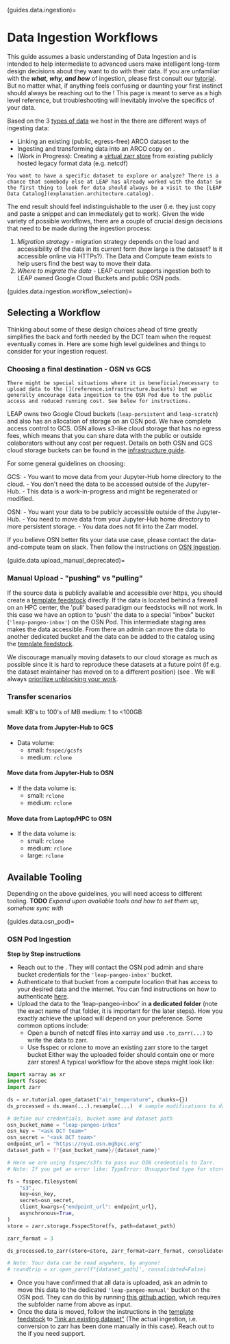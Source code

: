(guides.data.ingestion)=

# Data Ingestion Workflows

This guide assumes a basic understanding of Data Ingestion and is intended to help intermediate to advanced users make intelligent long-term design decisions about they want to do with their data. If you are unfamiliar with the ***what, why, and how*** of ingestion, please first consult our [tutorial](tutorials.data.ingestion). But no matter what, if anything feels confusing or daunting your first instinct should always be reaching out to the [](support.data_compute_team)! This page is meant to serve as a high level reference, but troubleshooting will inevitably involve the specifics of your data.

Based on the 3 [types of data](explanation.data-policy.types) we host in the [](explanation.architecture.catalog) there are different ways of ingesting data:

- Linking an existing (public, egress-free) ARCO dataset to the [](explanation.architecture.catalog)
- Ingesting and transforming data into an ARCO copy on [](reference.infrastructure.buckets).
- (Work in Progress): Creating a [virtual zarr store](https://virtualizarr.readthedocs.io/en/latest/) from existing publicly hosted legacy format data (e.g. netcdf)

```{note}
You want to have a specific dataset to explore or analyze? There is a chance that somebody else at LEAP has already worked with the data! So the first thing to look for data should always be a visit to the [LEAP Data Catalog](explanation.architecture.catalog).
```

The end result should feel indistinguishable to the user (i.e. they just copy and paste a snippet and can immediately get to work). Given the wide variety of possible workflows, there are a couple of crucial design decisions that need to be made during the ingestion process:

1. *Migration strategy* - migration strategy depends on the load and accessibility of the data in its current form (how large is the dataset? Is it accessible online via HTTPs?). The Data and Compute team exists to help users find the best way to move their data.
1. *Where to migrate the data* - LEAP current supports ingestion both to LEAP owned Google Cloud Buckets and public OSN pods.

(guides.data.ingestion.workflow_selection)=

## Selecting a Workflow

Thinking about some of these design choices ahead of time greatly simplifies the back and forth needed by the DCT team when the request eventually comes in. Here are some high level guidelines and things to consider for your ingestion request.

### Choosing a final destination - OSN vs GCS

```{warning}
There might be special situations where it is beneficial/necessary to upload data to the [](reference.infrastructure.buckets) but we generally encourage data ingestion to the OSN Pod due to the public access and reduced running cost. See below for instructions.
```

LEAP owns two Google Cloud buckets (`leap-persistent` and `leap-scratch`) and also has an allocation of storage on an OSN pod. We have complete access control to GCS. OSN allows s3-like cloud storage that has no egress fees, which means that you can share data with the public or outside colaborators without any cost per request.
Details on both OSN and GCS cloud storage buckets can be found in the [infrastructure guide](reference.infrastructure.catalog).

For some general guidelines on choosing:

GCS:
\- You want to move data from your Jupyter-Hub home directory to the cloud.
\- You don't need the data to be accessed outside of the Jupyter-Hub.
\- This data is a work-in-progress and might be regenerated or modified.

OSN:
\- You want your data to be publicly accessible outside of the Jupyter-Hub.
\- You need to move data from your Jupyter-Hub home directory to more persistent storage.
\- You data does not fit into the Zarr model.

If you believe OSN better fits your data use case, please contact the data-and-compute team on slack. Then follow the instructions on [OSN Ingestion](guides.data.osn_pod).

(guide.data.upload_manual_deprecated)=

### Manual Upload - "pushing" vs "pulling"

If the source data is publicly available and accessible over https, you should create a [template feedstock](https://github.com/leap-stc/LEAP_template_feedstock) directly. If the data is located behind a firewall on an HPC center, the 'pull' based paradigm our feedstocks will not work. In this case we have an option to 'push' the data to a special "inbox" bucket (`'leap-pangeo-inbox'`) on the OSN Pod. This intermediate staging area makes the data accessible. From there an admin can move the data to another dedicated bucket and the data can be added to the catalog using the [template feedstock](https://github.com/leap-stc/LEAP_template_feedstock).

We discourage manually moving datasets to our cloud storage as much as possible since it is hard to reproduce these datasets at a future point (if e.g. the dataset maintainer has moved on to a different position) (see [](explanation.data-policy.reproducibility). We will always [prioritize unblocking your work](explanation.code-policy.dont-let-perfect-be-the-enemy-of-good).

<!-- Fundamentally the 'pushing' of datasets relies on two components:

- Setting up permissions so that you can read/write to the [](reference.infrastructure.buckets) - Several methods to get permissions are described in [](guides.data.external.authentication).
- Initiating a data transfer from your 'local' machine (e.g. your laptop, a server, or HPC Cluster). You can check on some methods below. -->

### Transfer scenarios

small: KB's to 100's of MB
medium: 1 to \<100GB

#### Move data from Jupyter-Hub to GCS

- Data volume:
  - small: `fsspec/gcsfs`
  - medium: `rclone`

#### Move data from Jupyter-Hub to OSN

- If the data volume is:
  - small: `rclone`
  - medium: `rclone`

#### Move data from Laptop/HPC to OSN

- If the data volume is:
  - small: `rclone`
  - medium: `rclone`
  - large: `rclone`

## Available Tooling

Depending on the above guidelines, you will need access to different tooling. **TODO** *Expand upon available tools and how to set them up, somehow sync with [](guide.data.working)*

(guides.data.osn_pod)=

### OSN Pod Ingestion

**Step by Step instructions**

- Reach out to the [](support.data_compute_team). They will contact the OSN pod admin and share bucket credentials for the `'leap-pangeo-inbox'` bucket.
- Authenticate to that bucket from a compute location that has access to your desired data and the internet. You can find instructions on how to authenticate [here](guides.data.external.authentication.config-files).
- Upload the data to the 'leap-pangeo-inbox' in **a dedicated folder** (note the exact name of that folder, it is important for the later steps). How you exactly achieve the upload will depend on your preference. Some common options include:
  - Open a bunch of netcdf files into xarray and use `.to_zarr(...)` to write the data to zarr.
  - Use fsspec or rclone to move an existing zarr store to the target bucket
    Either way the uploaded folder should contain one or more zarr stores!
    A typical workflow for the above steps might look like:

```python
import xarray as xr
import fsspec
import zarr

ds = xr.tutorial.open_dataset("air_temperature", chunks={})
ds_processed = ds.mean(...).resample(...)  # sample modifications to data

# define our credentials, bucket name and dataset path
osn_bucket_name = "leap-pangeo-inbox"
osn_key = "<ask DCT team>"
osn_secret = "<ask DCT team>"
endpoint_url = "https://nyu1.osn.mghpcc.org"
dataset_path = f"{osn_bucket_name}/{dataset_name}"

# Here we are using fsspec/s3fs to pass our OSN credentials to Zarr.
# Note: If you get an error like: TypeError: Unsupported type for store_like: 'FSMap'`. It is because zarr-python does not currently support the older fsspec FSMap object style. https://github.com/zarr-developers/zarr-python/issues/2706

fs = fsspec.filesystem(
    "s3",
    key=osn_key,
    secret=osn_secret,
    client_kwargs={"endpoint_url": endpoint_url},
    asynchronous=True,
)
store = zarr.storage.FsspecStore(fs, path=dataset_path)

zarr_format = 3

ds_processed.to_zarr(store=store, zarr_format=zarr_format, consolidated=False)

# Note: Your data can be read anywhere, by anyone!
# roundtrip = xr.open_zarr(f"{dataset_path}', consolidated=False)
```

- Once you have confirmed that all data is uploaded, ask an admin to move this data to the dedicated `'leap-pangeo-manual'` bucket on the OSN pod. They can do this by running [this github action](https://github.com/leap-stc/data-management/blob/main/.github/workflows/transfer.yaml), which requires the subfolder name from above as input.
- Once the data is moved, follow the instructions in the [template feedstock](https://github.com/leap-stc/LEAP_template_feedstock) to ["link an existing dataset"](https://github.com/leap-stc/LEAP_template_feedstock#linking-existing-arco-datasets) (The actual ingestion, i.e. conversion to zarr has been done manually in this case). Reach out to the [](support.data_compute_team) if you need support.
